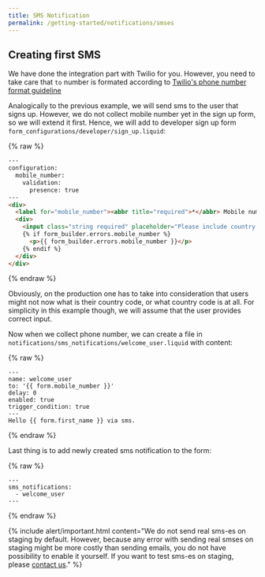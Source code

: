```yaml
---
title: SMS Notification
permalink: /getting-started/notifications/smses
---
```


## Creating first SMS

We have done the integration part with Twilio for you. However, you need to take care that `to` number is formated according to [Twilio's phone number format guideline](https://support.twilio.com/hc/en-us/articles/223183008-Formatting-International-Phone-Numbers)

Analogically to the previous example, we will send sms to the user that signs up. However, we do not collect mobile number yet in the sign up form, so we will extend it first. Hence, we will add to developer sign up form `form_configurations/developer/sign_up.liquid`:

{% raw %}

```html
---
configuration:
  mobile_number:
    validation:
      presence: true
---
<div>
  <label for="mobile_number"><abbr title="required">*</abbr> Mobile number</label>
  <div>
    <input class="string required" placeholder="Please include country code" name="{{ form_builder.fields.mobile_number.name }}" value="{{ form_builder.fields.mobile_number.value }}" id="mobile_number" type="text">
    {% if form_builder.errors.mobile_number %}
      <p>{{ form_builder.errors.mobile_number }}</p>
    {% endif %}
  </div>
</div>
```

{% endraw %}

Obviously, on the production one has to take into consideration that users might not now what is their country code, or what country code is at all. For simplicity in this example though, we will assume that the user provides correct input.

Now when we collect phone number, we can create a file in `notifications/sms_notifications/welcome_user.liquid` with content:

{% raw %}

```liquid
---
name: welcome_user
to: '{{ form.mobile_number }}'
delay: 0
enabled: true
trigger_condition: true
---
Hello {{ form.first_name }} via sms.
```

{% endraw %}

Last thing is to add newly created sms notification to the form:

{% raw %}

```liquid
---
sms_notifications:
  - welcome_user
---
```

{% endraw %}

{% include alert/important.html content="We do not send real sms-es on staging by default. However, because any error with sending real smses on staging might be more costly than sending emails, you do not have possibility to enable it yourself. If you want to test sms-es on staging, please [contact us](/contact-us)." %}
